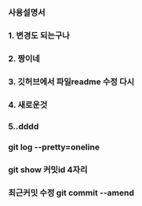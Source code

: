 ### 사용설명서 
### 1. 변경도 되는구나
### 2. 짱이네
### 3. 깃허브에서 파일readme 수정 다시
### 4. 새로운것
### 5..dddd

### git log --pretty=oneline
### git show 커밋id 4자리 
 
### 최근커밋 수정    git commit --amend
